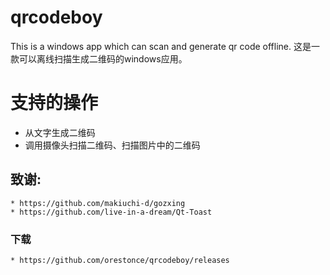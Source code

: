 # qrcodeboy
This is a windows app which can scan and generate qr code offline. 这是一款可以离线扫描生成二维码的windows应用。

# 支持的操作

* 从文字生成二维码
* 调用摄像头扫描二维码、扫描图片中的二维码

## 致谢:
	* https://github.com/makiuchi-d/gozxing
	* https://github.com/live-in-a-dream/Qt-Toast

### 下载
	* https://github.com/orestonce/qrcodeboy/releases